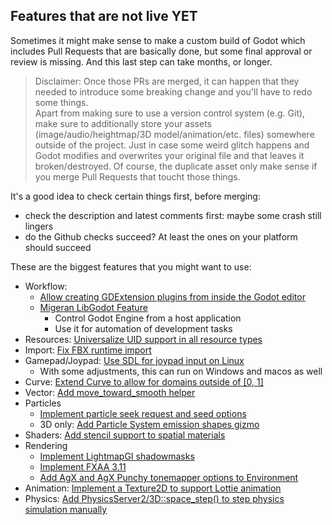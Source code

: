 ## Features that are not live YET

Sometimes it might make sense to make a custom build of Godot which includes Pull Requests that are basically done, but some final approval or review is missing. And this last step can take months, or longer.

> Disclaimer: Once those PRs are merged, it can happen that they needed to introduce some breaking change and you'll have to redo some things.  
> Apart from making sure to use a version control system (e.g. Git), make sure to additionally store your assets (image/audio/heightmap/3D model/animation/etc. files) somewhere outside of the project. Just in case some weird glitch happens and Godot modifies and overwrites your original file and that leaves it broken/destroyed. Of course, the duplicate asset only make sense if you merge Pull Requests that toucht those things.  

It's a good idea to check certain things first, before merging:
* check the description and latest comments first: maybe some crash still lingers
* do the Github checks succeed? At least the ones on your platform should succeed


These are the biggest features that you might want to use:
* Workflow:
  * [Allow creating GDExtension plugins from inside the Godot editor](https://github.com/godotengine/godot/pull/90979)
  * [Migeran LibGodot Feature](https://github.com/godotengine/godot/pull/90510)
    * Control Godot Engine from a host application
    * Use it for automation of development tasks
* Resources: [Universalize UID support in all resource types](https://github.com/godotengine/godot/pull/97352)
* Import: [Fix FBX runtime import](https://github.com/godotengine/godot/pull/96059)
* Gamepad/Joypad: [Use SDL for joypad input on Linux](https://github.com/godotengine/godot/pull/87925)
  * With some adjustments, this can run on Windows and macos as well
* Curve: [Extend Curve to allow for domains outside of [0, 1]](https://github.com/godotengine/godot/pull/67857)
* Vector: [Add move_toward_smooth helper](https://github.com/godotengine/godot/pull/92236)
* Particles
  * [Implement particle seek request and seed options](https://github.com/godotengine/godot/pull/92089)
  * 3D only: [Add Particle System emission shapes gizmo](https://github.com/godotengine/godot/pull/86902)
* Shaders: [Add stencil support to spatial materials](https://github.com/godotengine/godot/pull/80710)
* Rendering
  * [Implement LightmapGI shadowmasks](https://github.com/godotengine/godot/pull/85653)
  * [Implement FXAA 3.11](https://github.com/godotengine/godot/pull/89582)
  * [Add AgX and AgX Punchy tonemapper options to Environment](https://github.com/godotengine/godot/pull/87260)
* Animation: [Implement a Texture2D to support Lottie animation](https://github.com/godotengine/godot/pull/91580)
* Physics: [Add PhysicsServer2/3D::space_step() to step physics simulation manually](https://github.com/godotengine/godot/pull/76462)

